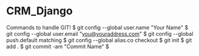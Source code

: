# CRM_Django

Commands to handle GIT!
$ git config --global user.name "Your Name"
$ git config --global user.email "you@youraddress.com"
$ git config --global push.default matching
$ git config --global alias.co checkout
$ git init
$ git add .
$ git commit -am "Commit Name"
$
